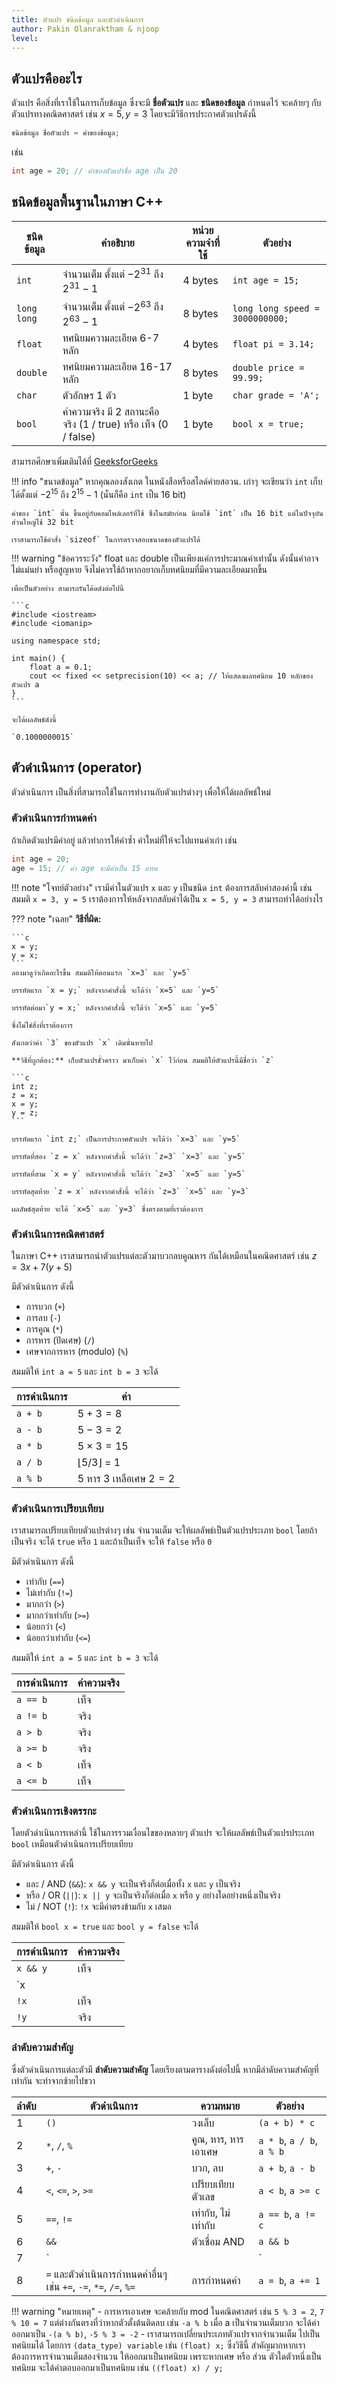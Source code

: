 ```yaml
---
title: ตัวแปร ชนิดข้อมูล และตัวดำเนินการ
author: Pakin Olanraktham & njoop
level:
---
```


## ตัวแปรคืออะไร

ตัวแปร คือสิ่งที่เราใช้ในการเก็บข้อมูล ซึ่งจะมี **ชื่อตัวแปร** และ **ชนิดของข้อมูล** กำหนดไว้ จะคล้ายๆ กับตัวแปรทางคณิตศาสตร์ เช่น $x = 5, y = 3$ โดยจะมีวิธีการประกาศตัวแปรดังนี้

```c
ชนิดข้อมูล ชื่อตัวแปร = ค่าของข้อมูล;
```

เช่น

```c
int age = 20; // ค่าของตัวแปรชื่อ age เป็น 20
```

## ชนิดข้อมูลพื้นฐานในภาษา C++

| ชนิดข้อมูล  | คำอธิบาย                                         | หน่วยความจำที่ใช้ | ตัวอย่าง                        |
| ----------- | ------------------------------------------------ | ------------ | ------------------------------- |
| `int`       | จำนวนเต็ม ตั้งแต่ $-2^{31}$ ถึง $2^{31} - 1$ | 4 bytes |`int age = 15;`                 |
| `long long` | จำนวนเต็ม ตั้งแต่ $-2^{63}$ ถึง $2^{63} - 1$ | 8 bytes |`long long speed = 3000000000;` |
| `float`     | ทศนิยมความละเอียด 6-7 หลัก                    | 4 bytes | `float pi = 3.14;`              |
| `double`    | ทศนิยมความละเอียด 16-17 หลัก                  | 8 bytes | `double price = 99.99;`         |
| `char`      | ตัวอักษร 1 ตัว                               | 1 byte | `char grade = 'A';`             |
| `bool`      | ค่าความจริง มี 2 สถานะคือ จริง (1 / true) หรือ เท็จ (0 / false)  | 1 byte | `bool x = true;`             |

สามารถศึกษาเพิ่มเติมได้ที่ [GeeksforGeeks](https://www.geeksforgeeks.org/c/data-types-in-c/)

!!! info "ขนาดข้อมูล"
    หากคุณลองสังเกต ในหนังสือหรือสไลด์ค่ายสอวน. เก่าๆ จะเขียนว่า `int` เก็บได้ตั้งแต่ $-2^{15}$ ถึง $2^{15}-1$ (นั่นก็คือ `int` เป็น 16 bit)

    ค่าของ `int` นั้น ขึ้นอยู่กับคอมไพล์เลอร์ที่ใช้ ซึ่งในสมัยก่อน นิยมใช้ `int` เป็น 16 bit แต่ในปัจจุบัน ส่วนใหญ่ใช้ 32 bit

    เราสามารถใช้คำสั่ง `sizeof` ในการตรวจสอบขนาดของตัวแปรได้

!!! warning "ข้อควรระวัง"
    float และ double เป็นเพียงแค่การประมาณค่าเท่านั้น ดังนั้นค่าอาจไม่แม่นยำ หรือสูญหาย จึงไม่ควรใช้ถ้าหากอยากเก็บทศนิยมที่มีความละเอียดมากขึ้น

    เพื่อเป็นตัวอย่าง สามารถรันโค้ดดังต่อไปนี้

    ```c
    #include <iostream>
    #include <iomanip>

    using namespace std;

    int main() {
        float a = 0.1;
        cout << fixed << setprecision(10) << a; // ให้แสดงผลทศนิยม 10 หลักของตัวแปร a
    }
    ```

    จะได้ผลลัพธ์ดังนี้

    `0.1000000015`

## ตัวดำเนินการ (operator)

ตัวดำเนินการ เป็นสิ่งที่สามารถใช้ในการทำงานกับตัวแปรต่างๆ เพื่อให้ได้ผลลัพธ์ใหม่

### ตัวดำเนินการกำหนดค่า

ถ้าเกิดตัวแปรมีค่าอยู่ แล้วทำการให้ค่าซ้ำ ค่าใหม่ที่ให้จะไปแทนค่าเก่า เช่น

```c
int age = 20;
age = 15; // ค่า age จะมีค่าเป็น 15 แทน
```

!!! note "โจทย์ตัวอย่าง"
    เรามีค่าในตัวแปร `x` และ `y` เป็นชนิด `int` ต้องการสลับค่าสองค่านี้ เช่น สมมติ `x = 3, y = 5` เราต้องการให้หลังจากสลับค่าได้เป็น `x = 5, y = 3` สามารถทำได้อย่างไร

??? note "เฉลย"
    **วิธีที่ผิด:**

    ```c
    x = y;
    y = x;
    ```
    ลองมาดูว่าเกิดอะไรขึ้น สมมติให้ตอนแรก `x=3` และ `y=5`

    บรรทัดแรก `x = y;` หลังจากคำสั่งนี้ จะได้ว่า `x=5` และ `y=5`

    บรรทัดต่อมา`y = x;` หลังจากคำสั่งนี้ จะได้ว่า `x=5` และ `y=5`

    ซึ่งไม่ใช่สิ่งที่เราต้องการ

    สังเกตว่าค่า `3` ของตัวแปร `x` เดิมนั่นหายไป

    **วิธีที่ถูกต้อง:** เก็บตัวแปรชั่วคราว มาเก็บค่า `x` ไว้ก่อน สมมติให้ตัวแปรนี้มีชื่อว่า `z`

    ```c
    int z;
    z = x;
    x = y;
    y = z;
    ```

    บรรทัดแรก `int z;` เป็นการประกาศตัวแปร จะได้ว่า `x=3` และ `y=5`

    บรรทัดที่สอง `z = x` หลังจากคำสั่งนี้ จะได้ว่า `z=3` `x=3` และ `y=5`

    บรรทัดที่สาม `x = y` หลังจากคำสั่งนี้ จะได้ว่า `z=3` `x=5` และ `y=5`

    บรรทัดสุดท้าย `z = x` หลังจากคำสั่งนี้ จะได้ว่า `z=3` `x=5` และ `y=3`

    ผลลัพธ์สุดท้าย จะได้ `x=5` และ `y=3` ซึ่งตรงตามที่เราต้องการ

### ตัวดำเนินการคณิตศาสตร์

ในภาษา C++ เราสามารถนำตัวแปรแต่ละตัวมาบวกลบคูณหาร กันได้เหมือนในคณิตศาสตร์ เช่น $z = 3x+7(y+5)$

มีตัวดำเนินการ ดังนี้

- การบวก (`+`)
- การลบ (`-`)
- การคูณ (`*`)
- การหาร (ปัดเศษ) (`/`)
- เศษจากการหาร (modulo) (`%`)

สมมติให้ `int a = 5` และ  `int b = 3` จะได้

| การดำเนินการ | ค่า |
|------------|-------------|
| `a + b`    | $5 + 3 = 8$   |
| `a - b`    | $5 - 3 = 2$   |
| `a * b`    | $5 × 3 = 15$  |
| `a / b`    | $\lfloor 5/3 \rfloor$ = 1 |
| `a % b`    | $5$ หาร $3$ เหลือเศษ $2 = 2$ |

### ตัวดำเนินการเปรียบเทียบ

เราสามารถเปรียบเทียบตัวแปรต่างๆ เช่น จำนวนเต็ม จะให้ผลลัพธ์เป็นตัวแปรประเภท `bool` โดยถ้าเป็นจริง จะได้ `true` หรือ `1` และถ้าเป็นเท็จ จะให้ `false` หรือ `0`

มีตัวดำเนินการ ดังนี้

- เท่ากับ (`==`)
- ไม่เท่ากับ (`!=`)
- มากกว่า (`>`)
- มากกว่าเท่ากับ (`>=`)
- น้อยกว่า (`<`)
- น้อยกว่าเท่ากับ (`<=`)

สมมติให้ `int a = 5` และ `int b = 3` จะได้

| การดำเนินการ | ค่าความจริง |
|------------|---------|
| `a == b`   | เท็จ          |
| `a != b`   | จริง          |
| `a > b`    | จริง          |
| `a >= b`   | จริง          |
| `a < b`    | เท็จ          |
| `a <= b`   | เท็จ          |

### ตัวดำเนินการเชิงตรรกะ

โดยตัวดำเนินการเหล่านี้ ใช้ในการรวมเงื่อนไขของหลายๆ ตัวแปร จะให้ผลลัพธ์เป็นตัวแปรประเภท `bool` เหมือนตัวดำเนินการเปรียบเทียบ

มีตัวดำเนินการ ดังนี้

- และ / AND (`&&`): `x && y` จะเป็นจริงก็ต่อเมื่อทั้ง `x` และ `y` เป็นจริง
- หรือ / OR (`||`): `x || y` จะเป็นจริงก็ต่อเมื่อ `x` หรือ `y` อย่างใดอย่างหนึ่งเป็นจริง
- ไม่ / NOT (`!`): `!x` จะมีค่าตรงข้ามกับ `x` เสมอ

สมมติให้ `bool x = true` และ `bool y = false` จะได้

| การดำเนินการ | ค่าความจริง |
|------------|---------|
| `x && y`   | เท็จ          |
| `x || y`   | จริง          |
| `!x`    | เท็จ          |
| `!y`   | จริง          |

### ลำดับความสำคัญ

ซึ่งตัวดำเนินการแต่ละตัวมี **ลำดับความสำคัญ** โดยเรียงตามตารางดังต่อไปนี้ หากมีลำดับความสำคัญที่เท่ากัน จะทำจากซ้ายไปขวา

| ลำดับ | ตัวดำเนินการ                         | ความหมาย                     | ตัวอย่าง                      |
|-------|-------------------------------------|------------------------------|------------------------------|
| 1     | `()`                                | วงเล็บ                       | `(a + b) * c`                |
| 2     | `*`, `/`, `%`                       | คูณ, หาร, หารเอาเศษ         | `a * b`, `a / b`, `a % b`    |
| 3     | `+`, `-`                           | บวก, ลบ                      | `a + b`, `a - b`             |
| 4     | `<`, `<=`, `>`, `>=`               | เปรียบเทียบตัวเลข            | `a < b`, `a >= c`            |
| 5     | `==`, `!=`                         | เท่ากับ, ไม่เท่ากับ          | `a == b`, `a != c`           |
| 6     | `&&`                              | ตัวเชื่อม AND         | `a && b`                     |
| 7     | `||`                              | ตัวเชื่อม OR          | `a || b`                     |
| 8     | `=` และตัวดำเนินการกำหนดค่าอื่นๆ เช่น `+=`, `-=`, `*=`, `/=`, `%=` | การกำหนดค่า                 | `a = b`, `a += 1`            |

!!! warning "หมายเหตุ"
    - การหารเอาเศษ จะคล้ายกับ mod ในคณิตศาสตร์ เช่น `5 % 3 = 2`, `7 % 10 = 7` แต่ต่างกันตรงที่ว่าหากตัวตั้งต้นติดลบ เช่น `-a % b` เมื่อ a เป็นจำนวนเต็มบวก จะได้ค่าออกมาเป็น `-(a % b)`, `-5 % 3 = -2`
    - เราสามารถเปลี่ยนประเภทตัวแปรจากจำนวนเต็ม ไปเป็นทศนิยมได้ โดยการ `(data_type) variable` เช่น `(float) x;` ซึ่งวิธีนี้ สำคัญมากหากเราต้องการหารจำนวนเต็มสองจำนวน ให้ออกมาเป็นทศนิยม เพราะหากเศษ หรือ ส่วน ตัวใดตัวหนึ่งเป็นทศนิยม จะได้คำตอบออกมาเป็นทศนิยม เช่น `((float) x) / y;`
